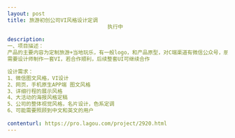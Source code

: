 ```yaml
---                
layout: post       
title: 旅游初创公司VI风格设计定调
                                执行中
           
description: 
一、项目描述：
产品的主要内容为定制旅游+当地玩乐，有一般logo，和产品原型，对C端渠道有微信公众号，朋友圈，网页，手机原生APP端
需要设计师制作一套VI，若合作顺利，后续整套UI可继续合作

设计需求：
1、微信图文风格，VI设计
2、网页，手机原生APP端 图文风格
3、详细行程的展示风格
4、大活动的海报风格定稿
5、公司的整体视觉风格，名片设计，色系定调
6、可能需要照顾到中文和英文的用户
     
contenturl: https://pro.lagou.com/project/2920.html      
---                 
```

